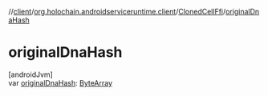 //[client](../../../index.md)/[org.holochain.androidserviceruntime.client](../index.md)/[ClonedCellFfi](index.md)/[originalDnaHash](original-dna-hash.md)

# originalDnaHash

[androidJvm]\
var [originalDnaHash](original-dna-hash.md): [ByteArray](https://kotlinlang.org/api/core/kotlin-stdlib/kotlin/-byte-array/index.html)